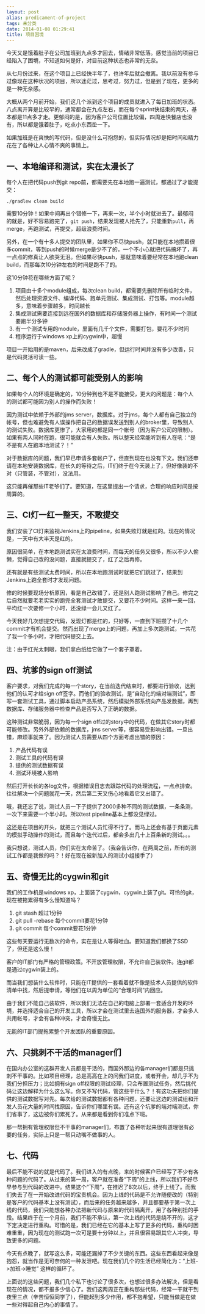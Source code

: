 ```yaml
---
layout: post
alias: predicament-of-project
tags: 未分类
date: 2014-01-08 01:29:41
title: 项目困境
---
```


今天又是饿着肚子在公司加班到九点多才回去，情绪非常低落。感觉当前的项目已经陷入了困境，不知道如何是好，对目前这种状态也非常的无奈。

从七月份过来，在这个项目上已经快半年了，也许年后就会撤离。我以前没有参与过像现在这种状况的项目，所以迷茫过，思考过，努力过，但是到了现在，更多的是一种无奈感。

大概从两个月前开始，我们这几个派到这个项目的成员就进入了每日加班的状态。八点离开算是比较早的，通常都会在九点左右，而在每个sprint快结束的两天，基本都是11点多才走。更郁闷的是，因为客户公司位置比较偏，四周连快餐店也没有，所以都是饿着肚子，吃点小东西垫一下。

如果加班是在爽快的写代码，但是没什么可抱怨的，但实际情况却是把时间和精力花在了各种让人心情不爽的事情上。

## 一、本地编译和测试，实在太漫长了

每个人在把代码push到git repo前，都需要先在本地跑一遍测试，都通过了才能提交：

    ./gradlew clean build

需要10分钟！如果中间再出个错修一下，再来一次，半个小时就进去了。最郁闷的就是，好不容易跑完了，`git push`，结果发现被人抢先了，只能重新`pull`，再merge，再跑测试，再提交，超级浪费时间。

另外，在一个有十多人提交的团队里，如果你不尽快push，就只能在本地攒着很多commit，等到push的时候merge是少不了的，一个不小心就把代码搞坏了，再一点点的修真让人欲哭无泪。但如果尽快push，那就意味着要经常在本地跑clean build，而那每次10分钟左右的时间是跑不了的。

这10分钟花在哪些方面了呢？

1.  项目由十多个module组成，每次clean build，都需要先删除所有临时文件，然后处理资源文件、编译代码、跑单元测试、集成测试、打包等。module越多，意味着步骤越多，时间越长
2.  集成测试需要连接到远在国外的数据库和存储服务器上操作，有时间一个测试要跑半分多钟
3.  有一个测试专用的module，里面有几千个文件，需要打包，要花不少时间
4.  程序运行于windows xp上的cygwin中，超慢

项目一开始用的是maven，后来改成了gradle，但运行时间并没有多少改善，只是代码灵活可读一些。

## 二、每个人的测试都可能受别人的影响

如果每个人的环境是确定的，10分钟到也不是不能接受，更大的问题是：每个人的测试都可能因为别人的操作而失败！

因为测试中依赖于外部的jms server，数据库。对于jms，每个人都有自己独立的帐号，但也难避免有人误操作把自己的数据误发送到别人的broker里，导致别人的测试失败。数据库更惨了，大家用的都是同一个帐号（因为客户公司的限制）。如果有两人同时在跑，很可能就会有人失败。所以整天经常能听到有人在吼：“是不是有人在跑本地测试？！”

对于数据库的问题，我们早已申请多套帐户了，但直到现在也没有下文。我们还申请在本地安装数据库，在长久的等待之后，IT们终于在今天装上了，但好像装的不对（只管装，不管对），没法用。

这只能再催那些IT老爷们了。要知道，在这里提出一个请求，合理的响应时间是按周算的。

## 三、CI灯一红一整天，不敢提交

我们安装了CI灯来监视Jenkins上的pipeline，如果失败灯就是红的。现在的情况是，一天中有大半天是红的。

原因很简单，在本地跑测试实在太浪费时间，而每天的任务又很多，所以不少人偷懒，觉得自己改的没问题，直接就提交了，红了之后再修。

还有就是有些测试太费时间，所以在本地跑测试时就把它们跳过了，结果到Jenkins上跑全套时才发现问题。

修的时候要现场分析原因，看是自己改错了，还是别人跑测试影响了自己。修完之后自然就要老老实实的跑完全套测试才敢提交，又要花不少时间。这样一来一回，平均红一次要修一个小时，还没绿一会儿又红了。

今天我好几次想提交代码，发现灯都是红的，只好等，一直到下班攒了十几个commit才有机会提交。然而出现了merge上的问题，再加上多次跑测试，一共花了我一个多小时，才把代码提交上去。

注：由于红光太刺眼，我们拿白纸给它做了一个套子罩着。

## 四、坑爹的sign off测试

客户要求，对我们完成的每一个story，在当前迭代结束时，都要进行验收，达到他们的认可才给sign off签字。而他们的验收测试，是“自动化的端对端测试”，即写一套测试工具，通过脚本启动产品系统，然后模拟外部系统向产品发数据，再到数据库、存储服务器中检查产品是否写入了正确的数据。

这种测试非常脆弱，因为每一个sign off过的story中的代码，在做其它story时都可能修改。另外外部依赖的数据库，jms server等，很容易受影响出错。一旦出错，麻烦事就来了。因为测试人员需要从四个方面考虑出错的原因：

1.  产品代码有误
2.  测试工具的代码有误
3.  提供的测试数据有误
4.  测试环境被人影响

然后打开长长的各log文件，根据错误日志去跟踪代码的处理流程，一点点排查。往往解决一个问题就花一天，然后第二天又伤心地看着它又出错了。

哦，我还忘了说，测试人员一下子提供了2000多种不同的测试数据，一条条测，一次下来需要一个半小时。所以test pipeline基本上都没见绿过。

这还是在项目的开头，就把三个测试人员忙得不行了。而马上还会有基于页面元素的模拟手动操作的测试，而且每个迭代过后，都会多出几十上百条新的测试。。。

我只想说，测试人员，你们实在太命苦了。（我会告诉你，在两周之前，所有的测试工作都是我做的吗？！好在现在被新加入的测试小组接手了）

## 五、奇慢无比的cygwin和git

我们的工作机是windows xp，上面装了cygwin，cygwin上装了git。可怜的git，现在被拖累得有多么慢知道吗？

1.  git stash 超过1分钟
2.  git pull -rebase 每个commit要花1分钟
3.  git commit 每个commit要花1分钟

这些每天要运行无数次的命令，实在是让人等得吐血。要知道我们都换了SSD了，但还是这么慢！

客户的IT部门有严格的管理政策。不开放管理权限，不允许自己装软件。连git都是通过cygwin装上的。

而当我们想装什么软件时，只能在IT提供的一套看着就不像是技术人员提供的软件清单中找，然后提申请，等他们在以周为单位的“合理时间”内回应。

由于我们不能自己装软件，所以我们无法在自己的电脑上部署一套适合开发的环境，并选择适合自己的开发工具，所以才会在测试里去连国外的服务器，才会多人共用帐号，才会有各种冲突，才会奇慢无比。

无能的IT部门提拖累整个开发团队的重要原因。

## 六、只挑刺不干活的manager们

在国内办公室的这群开发人员都是干活的，而国外那边的各manager们都是只挑刺不干事的。比如项目经理，总是高高在上的问我们进度，或者开会，却几乎不为我们分担压力；比如拥有sign off权限的测试经理，只会布置测试任务，然后挑代码让这边解释为什么这么写。你又不写代码，管这些干什么？！有这功夫把你们提供的测试数据写对先。每次给的测试数据都有各种问题，还要让这边的测试组和开发人员花大量的时间找原因，告诉你们哪里有误。还有这个坑爹的端对端测试，你们省事了，这边被你们累死了。从来都是看到你们准点下班。

那一帮拥有管理权限但不干事的manager们，布置了各种听起来很有道理很有必要的任务，实际上只是一帮只动嘴不做事的人。

## 七、代码

最后不能不说的就是代码了。我们进入的有点晚，来的时候客户已经写了不少有各种问题的代码了。从过来的第一周，客户就在准备“下周”的上线，所以我们不好尽早参与到代码的改进中。结果这个“下周”，在推迟了8次以后，终于上线了。而我们失去了在一开始改进代码的宝贵机会。因为上线的代码是不允许随便改的（特别是客户的代码基本上没有测试），而后来的任务越来越多，并且都要基于第一次上线的代码，我们只能想各种办法把新代码与原来的代码隔离开，用了各种别扭的手段。结果终于在一个月前，我们不能不承认，第一次上线的代码是绕不开的，这才下定决定进行重构。可惜的是，我们已经在它的基本上写了更多的代码，重构时困难重重，因为现在的测试跑一次可是要十分钟以上，并且很容易跟其它人冲突，导致更多的问题。

今天有点晚了，就写这么多，可能还漏掉了不少关键的东西。这些东西看起来像是抱怨，就当作是无可奈何的一种发泄吧。现在我们几个的生活已经简化为：“上班->加班->睡觉” 这样的循环了。

上面说的这些问题，我们几个私下也讨论了很多次，也想过很多办法解决，但是看现在的情况，都不报多少信心了。我们这两周正在重构那些代码，经常一干就干到夜里三点（辛苦恒恒同学了），但能起到多少作用，都不抱希望，只能当做是在做一些对得起自己内心的事情了。
